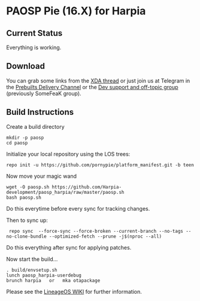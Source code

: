 PAOSP Pie (16.X) for Harpia
=====================================

Current Status
--------------

Everything is working.

Download
--------

You can grab some links from the [XDA thread](https://na) or just join us at Telegram in the [Prebuilts Delivery Channel](https://t.me/romdelivery) or the [Dev support and off-topic group](https://t.me/somefeak) (previously SomeFeaK group).

Build Instructions
------------------
Create a build directory

	mkdir -p paosp
	cd paosp

Initialize your local repository using the LOS trees:

	repo init -u https://github.com/pornypie/platform_manifest.git -b teen

Now move your magic wand
	
	wget -O paosp.sh https://github.com/Harpia-development/paosp_harpia/raw/master/paosp.sh
	bash paosp.sh

Do this everytime before every sync for tracking changes.


Then to sync up:

     repo sync  --force-sync --force-broken --current-branch --no-tags --no-clone-bundle --optimized-fetch --prune -j$(nproc --all)
     
Do this everything after sync for applying patches.
	

Now start the build...

	. build/envsetup.sh 
	lunch paosp_harpia-userdebug
	brunch harpia   or   mka otapackage

Please see the [LineageOS WIKI](https://wiki.lineageos.org/) for further information.
